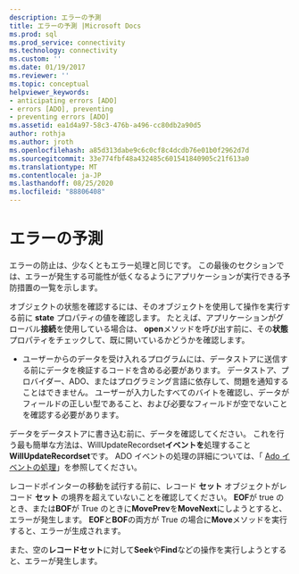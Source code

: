 ```yaml
---
description: エラーの予測
title: エラーの予測 |Microsoft Docs
ms.prod: sql
ms.prod_service: connectivity
ms.technology: connectivity
ms.custom: ''
ms.date: 01/19/2017
ms.reviewer: ''
ms.topic: conceptual
helpviewer_keywords:
- anticipating errors [ADO]
- errors [ADO], preventing
- preventing errors [ADO]
ms.assetid: ea1d4a97-58c3-476b-a496-cc80db2a90d5
author: rothja
ms.author: jroth
ms.openlocfilehash: a85d313dabe9c6c0cf8c4dcdb76e01b0f2962d7d
ms.sourcegitcommit: 33e774fbf48a432485c601541840905c21f613a0
ms.translationtype: MT
ms.contentlocale: ja-JP
ms.lasthandoff: 08/25/2020
ms.locfileid: "88806408"
---
```

# <a name="anticipating-errors"></a>エラーの予測
エラーの防止は、少なくともエラー処理と同じです。 この最後のセクションでは、エラーが発生する可能性が低くなるようにアプリケーションが実行できる予防措置の一覧を示します。  
  
 オブジェクトの状態を確認するには、そのオブジェクトを使用して操作を実行する前に **state** プロパティの値を確認します。 たとえば、アプリケーションがグローバル**接続**を使用している場合は、 **open**メソッドを呼び出す前に、その**状態**プロパティをチェックして、既に開いているかどうかを確認します。  
  
-   ユーザーからのデータを受け入れるプログラムには、データストアに送信する前にデータを検証するコードを含める必要があります。 データストア、プロバイダー、ADO、またはプログラミング言語に依存して、問題を通知することはできません。 ユーザーが入力したすべてのバイトを確認し、データがフィールドの正しい型であること、および必要なフィールドが空でないことを確認する必要があります。  
  
 データをデータストアに書き込む前に、データを確認してください。 これを行う最も簡単な方法は、WillUpdateRecordset**イベントを**処理すること**WillUpdateRecordset**です。 ADO イベントの処理の詳細については、「 [Ado イベントの処理](./handling-ado-events.md)」を参照してください。  
  
 レコードポインターの移動を試行する前に、レコード **セット** オブジェクトがレコード **セット** の境界を超えていないことを確認してください。 **EOF**が true のとき、または**BOF**が True のときに**MovePrev**を**MoveNext**にしようとすると、エラーが発生します。 **EOF**と**BOF**の両方が True の場合に**Move**メソッドを実行すると、エラーが生成されます。  
  
 また、空の**レコードセット**に対して**Seek**や**Find**などの操作を実行しようとすると、エラーが発生します。
